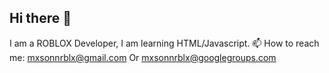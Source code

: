 ## Hi there 👋
I am a ROBLOX Developer, I am learning HTML/Javascript.
📫 How to reach me: mxsonnrblx@gmail.com Or mxsonnrblx@googlegroups.com


<!--
**MxsonnGithub/MxsonnGithub** is a ✨ _special_ ✨ repository because its `README.md` (this file) appears on your GitHub profile.

Here are some ideas to get you started:

- 🔭 I’m currently working on ...
- 🌱 I’m currently learning ...
- 👯 I’m looking to collaborate on ...
- 🤔 I’m looking for help with ...
- 💬 Ask me about ...
- 📫 How to reach me: ...
- 😄 Pronouns: ...
- ⚡ Fun fact: ...
-->
